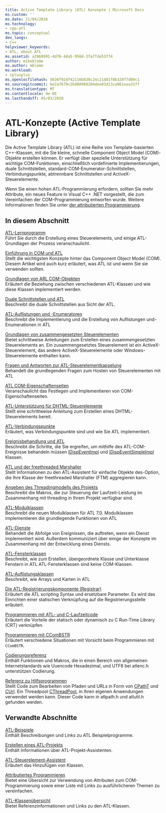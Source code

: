 ```yaml
---
title: Active Template Library (ATL) Konzepte | Microsoft Docs
ms.custom: ''
ms.date: 11/04/2016
ms.technology:
- cpp-atl
ms.topic: conceptual
dev_langs:
- C++
helpviewer_keywords:
- ATL, about ATL
ms.assetid: a3960991-4d76-4da5-9568-3fa7fde53ff4
author: mikeblome
ms.author: mblome
ms.workload:
- cplusplus
ms.openlocfilehash: 5636f92df42116b838c24c21d81f0b320f7d69c1
ms.sourcegitcommit: be2a7679c2bd80968204dee03d13ca961eaa31ff
ms.translationtype: MT
ms.contentlocale: de-DE
ms.lasthandoff: 05/03/2018
---
```

# <a name="active-template-library-atl-concepts"></a>ATL-Konzepte (Active Template Library)
Die Active Template Library (ATL) ist eine Reihe von Template-basierten C++-Klassen, mit die Sie kleine, schnelle Component Object Model (COM)-Objekte erstellen können. Er verfügt über spezielle Unterstützung für wichtige COM-Funktionen, einschließlich vordefinierte Implementierungen, duale Schnittstellen, standard-COM-Enumerator-Schnittstellen, Verbindungspunkte, abtrennbare Schnittstellen und ActiveX-Steuerelemente.  
  
 Wenn Sie einen hohen ATL-Programmierung erfordern, sollten Sie mehr Attribute, ein neues Feature in Visual C++ .NET vorgestellt, die zum Vereinfachen der COM-Programmierung entworfen wurde. Weitere Informationen finden Sie unter [der attributierten Programmierung](../windows/attributed-programming-concepts.md).  
  
## <a name="in-this-section"></a>In diesem Abschnitt  
 [ATL-Lernprogramm](../atl/active-template-library-atl-tutorial.md)  
 Führt Sie durch die Erstellung eines Steuerelements, und einige ATL-Grundlagen der Prozess veranschaulicht.  
  
 [Einführung in COM und ATL](../atl/introduction-to-com-and-atl.md)  
 Stellt die wichtigsten Konzepte hinter das Component Object Model (COM). Diesem Artikel wird auch kurz erläutert, was ATL ist und wenn Sie sie verwenden sollten.  
  
 [Grundlagen von ARL COM-Objekten](../atl/fundamentals-of-atl-com-objects.md)  
 Erläutert die Beziehung zwischen verschiedenen ATL-Klassen und wie diese Klassen implementiert werden.  
  
 [Duale Schnittstellen und ATL](../atl/dual-interfaces-and-atl.md)  
 Beschreibt die duale Schnittstellen aus Sicht der ATL.  
  
 [ATL-Auflistungen und -Enumeratoren](../atl/atl-collections-and-enumerators.md)  
 Beschreibt die Implementierung und die Erstellung von Auflistungen und-Enumerationen in ATL  
  
 [Grundlagen von zusammengesetzten Steuerelementen](../atl/atl-composite-control-fundamentals.md)  
 Bietet schrittweise Anleitungen zum Erstellen eines zusammengesetzten Steuerelements an. Ein zusammengesetztes Steuerelement ist ein ActiveX-Steuerelement, das andere ActiveX-Steuerelemente oder Windows-Steuerelemente enthalten kann.  
  
 [Fragen und Antworten zur ATL-Steuerelementkapselung](../atl/atl-control-containment-faq.md)  
 Behandelt die grundlegenden Fragen zum Hosten von Steuerelementen mit ATL  
  
 [ATL COM-Eigenschaftenseiten](../atl/atl-com-property-pages.md)  
 Veranschaulicht das Festlegen und Implementieren von COM-Eigenschaftenseiten.  
  
 [ATL-Unterstützung für DHTML-Steuerelemente](../atl/atl-support-for-dhtml-controls.md)  
 Stellt eine schrittweise Anleitung zum Erstellen eines DHTML-Steuerelements bereit.  
  
 [ATL-Verbindungspunkte](../atl/atl-connection-points.md)  
 Erläutert, was Verbindungspunkte sind und wie Sie ATL implementiert.  
  
 [Ereignisbehandlung und ATL](../atl/event-handling-and-atl.md)  
 Beschreibt die Schritte, die Sie ergreifen, um mithilfe des ATL-COM-Ereignisse behandeln müssen [IDispEventImpl](../atl/reference/idispeventimpl-class.md) und [IDispEventSimpleImpl](../atl/reference/idispeventsimpleimpl-class.md) Klassen.  
  
 [ATL und der freethreaded Marshaller](../atl/atl-and-the-free-threaded-marshaler.md)  
 Stellt Informationen zu den ATL-Assistent für einfache Objekte des-Option, die Ihre Klasse der freethreaded Marshaller (FTM) aggregieren kann.  
  
 [Angeben des Threadingmodells des Projekts](../atl/specifying-the-threading-model-for-a-project-atl.md)  
 Beschreibt die Makros, die zur Steuerung der Laufzeit-Leistung im Zusammenhang mit threading in Ihrem Projekt verfügbar sind.  
  
 [ATL-Modulklassen](../atl/atl-module-classes.md)  
 Beschreibt die neuen Modulklassen für ATL 7.0. Modulklassen implementieren die grundlegende Funktionen von ATL  
  
 [ATL-Dienste](../atl/atl-services.md)  
 Behandelt die Abfolge von Ereignissen, die auftreten, wenn ein Dienst implementiert wird. Außerdem kommuniziert über einige der Konzepte im Zusammenhang mit der Entwicklung eines Diensts.  
  
 [ATL-Fensterklassen](../atl/atl-window-classes.md)  
 Beschreibt, wie zum Erstellen, übergeordnete Klasse und Unterklasse Fenstern in ATL ATL-Fensterklassen sind keine COM-Klassen.  
  
 [ATL-Auflistungsklassen](../atl/atl-collection-classes.md)  
 Beschreibt, wie Arrays und Karten in ATL  
  
 [Die ATL-Registrierungskomponente (Registrar)](../atl/atl-registry-component-registrar.md)  
 Erläutert die ATL scripting Syntax und ersetzbare Parameter. Es wird das Einrichten einer statischen Verknüpfung auf die Registrierungsstelle erläutert.  
  
 [Programmieren mit ATL- und C-Laufzeitcode](../atl/programming-with-atl-and-c-run-time-code.md)  
 Erläutert die Vorteile der statisch oder dynamisch zu C Run-Time Library (CRT) verknüpfen.  
  
 [Programmieren mit CComBSTR](../atl/programming-with-ccombstr-atl.md)  
 Erläutert verschiedene Situationen mit Vorsicht beim Programmieren mit `CComBSTR`.  
  
 [Codierungsreferenz](../atl/atl-encoding-reference.md)  
 Enthält Funktionen und Makros, die in einen Bereich von allgemeinen Internetstandards wie Uuencode Hexadezimal, und UTF8 bei atlenc.h unterstützen Codierung.  
  
 [Referenz zu Hilfsprogrammen](../atl/atl-utilities-reference.md)  
 Stellt Code zum Bearbeiten von Pfaden und URLs in Form von [CPathT](../atl/reference/cpatht-class.md) und [CUrl](../atl/reference/curl-class.md). Ein Threadpool [CThreadPool](../atl/reference/cthreadpool-class.md), in Ihren eigenen Anwendungen verwendet werden kann. Dieser Code kann in atlpath.h und atlutil.h gefunden werden.  
  
## <a name="related-sections"></a>Verwandte Abschnitte  
 [ATL-Beispiele](../visual-cpp-samples.md)  
 Enthält Beschreibungen und Links zu ATL Beispielprogramme.  
  
 [Erstellen eines ATL-Projekts](../atl/reference/creating-an-atl-project.md)  
 Enthält Informationen über ATL-Projekt-Assistenten.  
  
 [ATL-Steuerelement-Assistent](../atl/reference/atl-control-wizard.md)  
 Erläutert das Hinzufügen von Klassen.  
  
 [Attributiertes Programmieren](../windows/attributed-programming-concepts.md)  
 Bietet eine Übersicht zur Verwendung von Attributen zum COM-Programmierung sowie einer Liste mit Links zu ausführlicheren Themen zu vereinfachen.  
  
 [ATL-Klassenübersicht](../atl/atl-class-overview.md)  
 Bietet Referenzinformationen und Links zu den ATL-Klassen.

